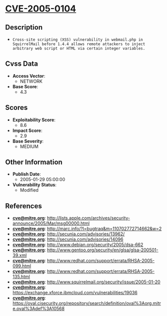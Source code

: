 
# [CVE-2005-0104](https://cve.mitre.org/cgi-bin/cvename.cgi?name=CVE-2005-0104)

## Description

- `Cross-site scripting (XSS) vulnerability in webmail.php in SquirrelMail before 1.4.4 allows remote attackers to inject arbitrary web script or HTML via certain integer variables.`

## Cvss Data

- **Access Vector**:
  - NETWORK
- **Base Score**:
  - 4.3

## Scores

- **Exploitability Score**:
  - 8.6
- **Impact Score**:
  - 2.9
- **Base Severity**:
  - MEDIUM

## Other Information

- **Publish Date**:
  - 2005-01-29 05:00:00
- **Vulnerability Status**:
  - Modified

## References

- **cve@mitre.org**: http://lists.apple.com/archives/security-announce/2005/Mar/msg00000.html
- **cve@mitre.org**: http://marc.info/?l=bugtraq&m=110702772714662&w=2
- **cve@mitre.org**: http://secunia.com/advisories/13962/
- **cve@mitre.org**: http://secunia.com/advisories/14096
- **cve@mitre.org**: http://www.debian.org/security/2005/dsa-662
- **cve@mitre.org**: http://www.gentoo.org/security/en/glsa/glsa-200501-39.xml
- **cve@mitre.org**: http://www.redhat.com/support/errata/RHSA-2005-099.html
- **cve@mitre.org**: http://www.redhat.com/support/errata/RHSA-2005-135.html
- **cve@mitre.org**: http://www.squirrelmail.org/security/issue/2005-01-20
- **cve@mitre.org**: https://exchange.xforce.ibmcloud.com/vulnerabilities/19036
- **cve@mitre.org**: https://oval.cisecurity.org/repository/search/definition/oval%3Aorg.mitre.oval%3Adef%3A10568
